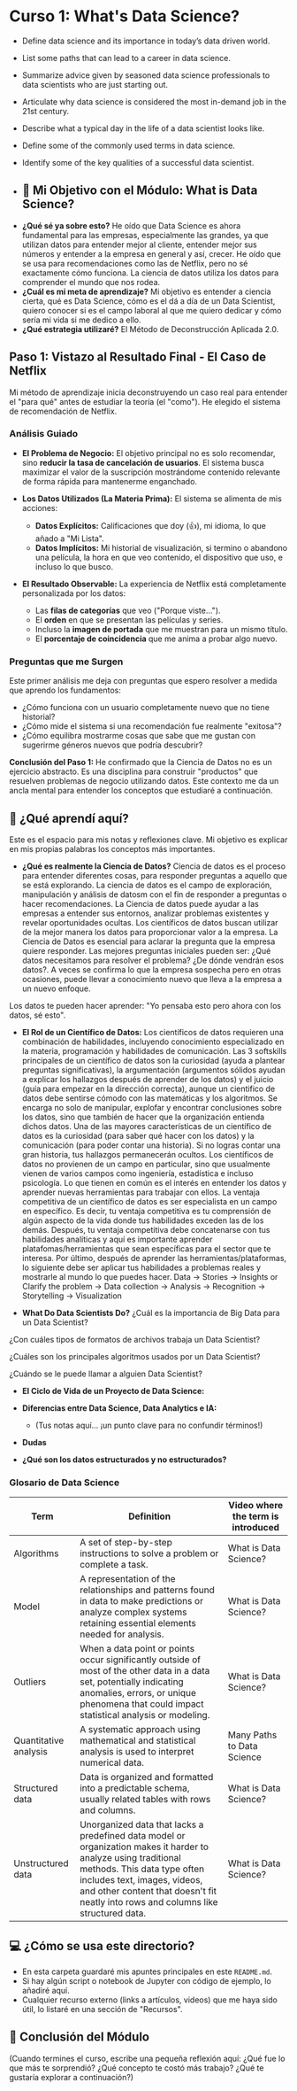# Curso 1: What's Data Science?

- Define data science and its importance in today’s data driven world.
- List some paths that can lead to a career in data science.
- Summarize advice given by seasoned data science professionals to data scientists who are just starting out.
- Articulate why data science is considered the most in-demand job in the 21st century.
- Describe what a typical day in the life of a data scientist looks like.
- Define some of the commonly used terms in data science.
- Identify some of the key qualities of a successful data scientist.

- ## 🎯 Mi Objetivo con el Módulo: What is Data Science? 

* **¿Qué sé ya sobre esto?** He oído que Data Science es ahora fundamental para las empresas, especialmente las grandes, ya que utilizan datos para entender mejor al cliente, entender mejor sus números y entender a la empresa en general y así, crecer. He oído que se usa para recomendaciones como las de Netflix, pero no sé exactamente cómo funciona. La ciencia de datos utiliza los datos para comprender el mundo que nos rodea. 
* **¿Cuál es mi meta de aprendizaje?** Mi objetivo es entender a ciencia cierta, qué es Data Science, cómo es el dá a día de un Data Scientist, quiero conocer si es el campo laboral al que me quiero dedicar y cómo sería mi vida si me dedico a ello. 
* **¿Qué estrategia utilizaré?** El Método de Deconstrucción Aplicada 2.0.

## Paso 1: Vistazo al Resultado Final - El Caso de Netflix

Mi método de aprendizaje inicia deconstruyendo un caso real para entender el "para qué" antes de estudiar la teoría (el "como"). He elegido el sistema de recomendación de Netflix.

### Análisis Guiado

* **El Problema de Negocio:** El objetivo principal no es solo recomendar, sino **reducir la tasa de cancelación de usuarios**. El sistema busca maximizar el valor de la suscripción mostrándome contenido relevante de forma rápida para mantenerme enganchado.

* **Los Datos Utilizados (La Materia Prima):** El sistema se alimenta de mis acciones:
    * **Datos Explícitos:** Calificaciones que doy (👍), mi idioma, lo que añado a "Mi Lista".
    * **Datos Implícitos:** Mi historial de visualización, si termino o abandono una película, la hora en que veo contenido, el dispositivo que uso, e incluso lo que busco.

* **El Resultado Observable:** La experiencia de Netflix está completamente personalizada por los datos:
    * Las **filas de categorías** que veo ("Porque viste...").
    * El **orden** en que se presentan las películas y series.
    * Incluso la **imagen de portada** que me muestran para un mismo título.
    * El **porcentaje de coincidencia** que me anima a probar algo nuevo.

### Preguntas que me Surgen

Este primer análisis me deja con preguntas que espero resolver a medida que aprendo los fundamentos:
* ¿Cómo funciona con un usuario completamente nuevo que no tiene historial?
* ¿Cómo mide el sistema si una recomendación fue realmente "exitosa"?
* ¿Cómo equilibra mostrarme cosas que sabe que me gustan con sugerirme géneros nuevos que podría descubrir?

**Conclusión del Paso 1:** He confirmado que la Ciencia de Datos no es un ejercicio abstracto. Es una disciplina para construir "productos" que resuelven problemas de negocio utilizando datos. Este contexto me da un ancla mental para entender los conceptos que estudiaré a continuación.

## 🧠 ¿Qué aprendí aquí?

Este es el espacio para mis notas y reflexiones clave. Mi objetivo es explicar en mis propias palabras los conceptos más importantes.

* **¿Qué es realmente la Ciencia de Datos?**
Ciencia de datos es el proceso para entender diferentes cosas, para responder preguntas a aquello que se está explorando. La ciencia de datos es el campo de exploración, manipulación y análisis de datosm con el fin de responder a preguntas o hacer recomendaciones. La Ciencia de datos puede ayudar a las empresas a entender sus entornos, analizar problemas existentes y revelar oportunidades ocultas. Los científicos de datos buscan utilizar de la mejor manera los datos para proporcionar valor a la empresa. La Ciencia de Datos es esencial para aclarar la pregunta que la empresa quiere responder. Las mejores preguntas iniciales pueden ser: ¿Qué datos necesitamos para resolver el problema? ¿De dónde vendrán esos datos?. A veces se confirma lo que la empresa sospecha pero en otras ocasiones, puede llevar a conocimiento nuevo que lleva a la empresa a un nuevo enfoque.

Los datos te pueden hacer aprender: "Yo pensaba esto pero ahora con los datos, sé esto". 

* **El Rol de un Científico de Datos:**
Los científicos de datos requieren una combinación de habilidades, incluyendo conocimiento especializado en la materia, programación y habilidades de comunicación. Las 3 softskills principales de un científico de datos son la curiosidad (ayuda a plantear preguntas significativas), la argumentación (argumentos sólidos ayudan a explicar los hallazgos después de aprender de los datos) y el juicio (guía para empezar en la dirección correcta), aunque un cientifico de datos debe sentirse cómodo con las matemáticas y los algoritmos. 
Se encarga no solo de manipular, explofar y encontrar conclusiones sobre los datos, sino que también de hacer que la organización entienda dichos datos.
Una de las mayores características de un científico de datos es la curiosidad (para saber qué hacer con los datos) y la comunicación (para poder contar una historia). Si no logras contar una gran historia, tus hallazgos permanecerán ocultos. Los científicos de datos no provienen de un campo en particular, sino que usualmente vienen de varios campos como ingeniería, estadística e incluso psicología. Lo que tienen en común es el interés en entender los datos y aprender nuevas herramientas para trabajar con ellos. La ventaja competitiva de un científico de datos es ser especialista en un campo en específico. Es decir, tu ventaja competitiva es tu comprensión de algún aspecto de la vida donde tus habilidades exceden las de los demás. Después, tu ventaja competitiva debe concatenarse con tus habilidades analíticas y aquí es importante aprender platafomas/herramientas que sean específicas para el sector que te interesa. Por último, después de aprender las herramientas/plataformas, lo siguiente debe ser aplicar tus habilidades a problemas reales y mostrarle al mundo lo que puedes hacer.
Data -> Stories -> Insights or Clarify the problem -> Data collection -> Analysis -> Recognition -> Storytelling -> Visualization

* **What Do Data Scientists Do?**
¿Cuál es la importancia de Big Data para un Data Scientist?

¿Con cuáles tipos de formatos de archivos trabaja un Data Scientist? 

¿Cuáles son los principales algoritmos usados por un Data Scientist?

¿Cuándo se le puede llamar a alguien Data Scientist? 

* **El Ciclo de Vida de un Proyecto de Data Science:**

* **Diferencias entre Data Science, Data Analytics e IA:**
    * (Tus notas aquí... ¡un punto clave para no confundir términos!)
 
* **Dudas**
* **¿Qué son los datos estructurados y no estructurados?**

### Glosario de Data Science

| Term | Definition | Video where the term is introduced |
| --- | --- | --- |
| Algorithms | A set of step-by-step instructions to solve a problem or complete a task. | What is Data Science? |
| Model | A representation of the relationships and patterns found in data to make predictions or analyze complex systems retaining essential elements needed for analysis. | What is Data Science? |
| Outliers | When a data point or points occur significantly outside of most of the other data in a data set, potentially indicating anomalies, errors, or unique phenomena that could impact statistical analysis or modeling. | What is Data Science? |
| Quantitative analysis | A systematic approach using mathematical and statistical analysis is used to interpret numerical data. | Many Paths to Data Science |
| Structured data | Data is organized and formatted into a predictable schema, usually related tables with rows and columns. | What is Data Science? |
| Unstructured data | Unorganized data that lacks a predefined data model or organization makes it harder to analyze using traditional methods. This data type often includes text, images, videos, and other content that doesn't fit neatly into rows and columns like structured data. | What is Data Science? |

## 💻 ¿Cómo se usa este directorio?

* En esta carpeta guardaré mis apuntes principales en este `README.md`.
* Si hay algún script o notebook de Jupyter con código de ejemplo, lo añadiré aquí.
* Cualquier recurso externo (links a artículos, videos) que me haya sido útil, lo listaré en una sección de "Recursos".

## 🚀 Conclusión del Módulo

(Cuando termines el curso, escribe una pequeña reflexión aquí: ¿Qué fue lo que más te sorprendió? ¿Qué concepto te costó más trabajo? ¿Qué te gustaría explorar a continuación?)
